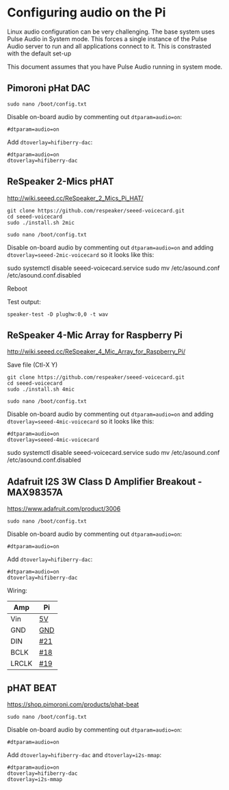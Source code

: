 # Configuring audio on the Pi

Linux audio configuration can be very challenging. The base system uses Pulse Audio in System mode. This forces a single instance of the Pulse Audio server to run and all applications connect to it. This is constrasted with the default set-up

This document assumes that you have Pulse Audio running in system mode.

## Pimoroni pHat DAC

`sudo nano /boot/config.txt`

Disable on-board audio by commenting out `dtparam=audio=on`:

`#dtparam=audio=on`

Add `dtoverlay=hifiberry-dac`:

```
#dtparam=audio=on
dtoverlay=hifiberry-dac
```

## ReSpeaker 2-Mics pHAT

http://wiki.seeed.cc/ReSpeaker_2_Mics_Pi_HAT/

```
git clone https://github.com/respeaker/seeed-voicecard.git
cd seeed-voicecard
sudo ./install.sh 2mic
```

`sudo nano /boot/config.txt`

Disable on-board audio by commenting out `dtparam=audio=on` and adding `dtoverlay=seeed-2mic-voicecard` so it looks like this:

sudo systemctl disable seeed-voicecard.service
sudo mv /etc/asound.conf /etc/asound.conf.disabled

Reboot

Test output:

`speaker-test -D plughw:0,0 -t wav`

## ReSpeaker 4-Mic Array for Raspberry Pi

http://wiki.seeed.cc/ReSpeaker_4_Mic_Array_for_Raspberry_Pi/

Save file (Ctl-X Y)

```
git clone https://github.com/respeaker/seeed-voicecard.git
cd seeed-voicecard
sudo ./install.sh 4mic
```

`sudo nano /boot/config.txt`

Disable on-board audio by commenting out `dtparam=audio=on` and adding `dtoverlay=seeed-4mic-voicecard` so it looks like this:

```
#dtparam=audio=on
dtoverlay=seeed-4mic-voicecard
```

sudo systemctl disable seeed-voicecard.service
sudo mv /etc/asound.conf /etc/asound.conf.disabled

## Adafruit I2S 3W Class D Amplifier Breakout - MAX98357A

https://www.adafruit.com/product/3006

`sudo nano /boot/config.txt`

Disable on-board audio by commenting out `dtparam=audio=on`:

`#dtparam=audio=on`

Add `dtoverlay=hifiberry-dac`:

```
#dtparam=audio=on
dtoverlay=hifiberry-dac
```

Wiring:

| Amp   | Pi                                             |
| ----- | ---------------------------------------------- |
| Vin   | [5V](https://pinout.xyz/pinout/pin2_5v_power#) |
| GND   | [GND](https://pinout.xyz/pinout/ground#)       |
| DIN   | [#21](https://pinout.xyz/pinout/pin40_gpio21#) |
| BCLK  | [#18](https://pinout.xyz/pinout/pin12_gpio18#) |
| LRCLK | [#19](https://pinout.xyz/pinout/pin35_gpio19#) |

## pHAT BEAT

https://shop.pimoroni.com/products/phat-beat

`sudo nano /boot/config.txt`

Disable on-board audio by commenting out `dtparam=audio=on`:

`#dtparam=audio=on`

Add `dtoverlay=hifiberry-dac` and `dtoverlay=i2s-mmap`:

```
#dtparam=audio=on
dtoverlay=hifiberry-dac
dtoverlay=i2s-mmap
```
